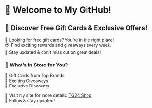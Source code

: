 # 🌟 Welcome to My GitHub!  
## 🎁 Discover Free Gift Cards & Exclusive Offers!  

🚀 Looking for free gift cards? You’re in the right place!  
💳 Find exciting rewards and giveaways every week.  
📢 Stay updated & don’t miss out on great deals!  

### 🎯 What’s in Store for You?  
🔹 Gift Cards from Top Brands  
🔹 Exciting Giveaways  
🔹 Exclusive Discounts  

🔗 Visit my site for more details: [TG24 Shop](https://tg24shop.com/)  
📌 Follow & stay updated!
